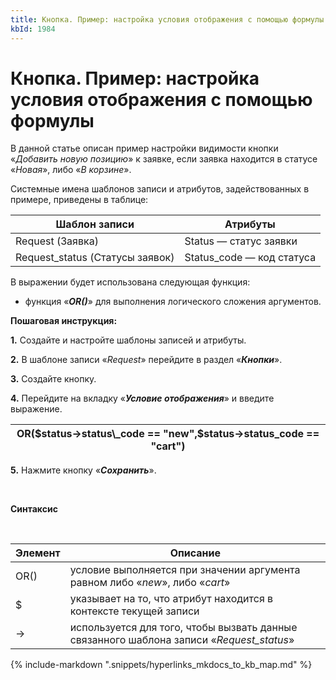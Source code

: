 ```yaml
---
title: Кнопка. Пример: настройка условия отображения с помощью формулы
kbId: 1984
---
```


# Кнопка. Пример: настройка условия отображения с помощью формулы

В данной статье описан пример настройки видимости кнопки «*Добавить новую позицию*» к заявке, если заявка находится в статусе «*Новая*», либо «*В* *корзине*».

Системные имена шаблонов записи и атрибутов, задействованных в примере, приведены в таблице:

| Шаблон записи | Атрибуты |
| --- | --- |
| Request (Заявка) | Stаtus — статус заявки |
| Request\_status (Статусы заявок) | Status\_code — код статуса |

В выражении будет использована следующая функция:

- функция «***OR()***» для выполнения логического сложения аргументов.

  
**Пошаговая инструкция:**

**1.** Создайте и настройте шаблоны записей и атрибуты.

**2.** В шаблоне записи «*Request*» перейдите в раздел «***Кнопки***».

**3.** Создайте кнопку.

**4.** Перейдите на вкладку «***Условие отображения***» и введите выражение.

| OR($status->status\_code == "new",$status->status\_code == "cart") |
| --- |

**5.** Нажмите кнопку «***Сохранить***».

 

**Синтаксис**

 

| Элемент | Описание |
| --- | --- |
| OR() | условие выполняется при значении аргумента равном либо «*new*», либо «*cart*» |
| $ | указывает на то, что атрибут находится в контексте текущей записи |
| -> | используется для того, чтобы вызвать данные связанного шаблона записи «*Request\_status*» |

{% include-markdown ".snippets/hyperlinks_mkdocs_to_kb_map.md" %}
